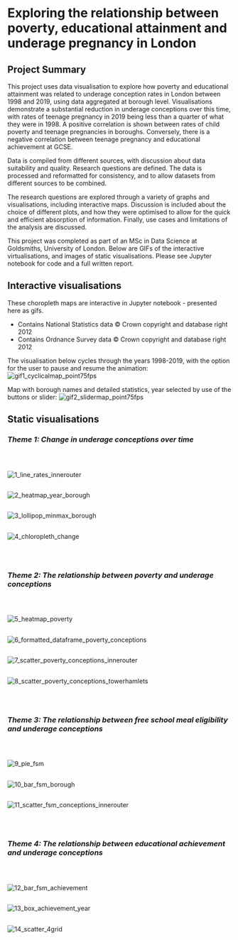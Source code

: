 # Exploring the relationship between poverty, educational attainment and underage pregnancy in London

## Project Summary

This project uses data visualisation to explore how poverty and educational attainment was related to underage conception rates in London between 1998 and 2019, using data aggregated at borough level. Visualisations demonstrate a substantial reduction in underage conceptions over this time, with rates of teenage pregnancy in 2019 being less than a quarter of what they were in 1998. A positive correlation is shown between rates of child poverty and teenage pregnancies in boroughs. Conversely, there is a negative correlation between teenage pregnancy and educational achievement at GCSE.  

Data is compiled from different sources, with discussion about data suitability and quality. Research questions are defined. The data is processed and reformatted for consistency, and to allow datasets from different sources to be combined. 

The research questions are explored through a variety of graphs and visualisations, including interactive maps. Discussion is included about the choice of different plots, and how they were optimised to allow for the quick and efficient absorption of information. Finally, use cases and limitations of the analysis are discussed. 

This project was completed as part of an MSc in Data Science at Goldsmiths, University of London. Below are GIFs of the interactive virtualisations, and images of static visualisations. Please see Jupyter notebook for code and a full written report.
&ensp;

## Interactive visualisations 
These choropleth maps are interactive in Jupyter notebook - presented here as gifs.
* Contains National Statistics data © Crown copyright and database right 2012
* Contains Ordnance Survey data © Crown copyright and database right 2012

The visualisation below cycles through the years 1998-2019, with the option for the user to pause and resume the animation:
![gif1_cyclicalmap_point75fps](https://user-images.githubusercontent.com/85199586/231857429-a59c8f17-efa8-4365-9a15-b361a0286c71.gif)

Map with borough names and detailed statistics, year selected by use of the buttons or slider:
![gif2_slidermap_point75fps](https://user-images.githubusercontent.com/85199586/231858025-ad01d903-0ddf-4de4-9466-08187fc81a22.gif)


## Static visualisations

### *Theme 1: Change in underage conceptions over time*
##
&ensp;

![1_line_rates_innerouter](https://user-images.githubusercontent.com/85199586/231858407-84486f79-f875-4a26-97e9-80a0f3df0dee.png)
##
![2_heatmap_year_borough](https://user-images.githubusercontent.com/85199586/231858427-dbf6413d-41d5-4744-a827-226c65337258.png)
##
![3_lollipop_minmax_borough](https://user-images.githubusercontent.com/85199586/231858447-69c7fd1c-1914-420b-bb7b-9c4b31eb150a.png)
##
![4_chloropleth_change](https://user-images.githubusercontent.com/85199586/231858464-f64db1fe-20e3-4f6f-b63a-41a584df888b.png)
##

&ensp;
### *Theme 2: The relationship between poverty and underage conceptions*
##
&ensp;

![5_heatmap_poverty](https://user-images.githubusercontent.com/85199586/231860595-2ac2d487-de48-44a3-b2e5-1104e4df9998.png)
##
![6_formatted_dataframe_poverty_conceptions](https://user-images.githubusercontent.com/85199586/231860619-df00134f-67c1-4f0d-b6b8-f4bf03dd5885.PNG)
##
![7_scatter_poverty_conceptions_innerouter](https://user-images.githubusercontent.com/85199586/231860670-42772050-3f20-42b2-bf3e-0c86a581a1e7.png)
##
![8_scatter_poverty_conceptions_towerhamlets](https://user-images.githubusercontent.com/85199586/231860695-bf0b1537-4504-441d-b820-93d1ea963a22.png)
##

&ensp;
### *Theme 3: The relationship between free school meal eligibility and underage conceptions*
##
&ensp;

![9_pie_fsm](https://user-images.githubusercontent.com/85199586/231860968-3ba7d652-5fef-40ed-bcb2-6cb045c16f7b.png)
##
![10_bar_fsm_borough](https://user-images.githubusercontent.com/85199586/231861016-cabc0ea4-dd39-4f78-9015-9c62d4795065.png)
##
![11_scatter_fsm_conceptions_innerouter](https://user-images.githubusercontent.com/85199586/231861048-bfdd4506-bc4d-4352-b306-7733245792cc.png)
##

&ensp;
### *Theme 4: The relationship between educational achievement and underage conceptions*
##
&ensp;

![12_bar_fsm_achievement](https://user-images.githubusercontent.com/85199586/231861159-a7468c53-618a-40a6-a588-ad44f34e086c.png)
##
![13_box_achievement_year](https://user-images.githubusercontent.com/85199586/231861193-981bd922-66c6-4047-a41d-61cc631d4105.png)
##
![14_scatter_4grid](https://user-images.githubusercontent.com/85199586/231861216-18ae47d5-7f8c-4217-afc1-39d7b363ac87.png)


